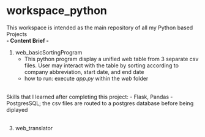 # workspace_python
This workspace is intended as the main repository of all my Python based Projects
<br>
**- Content Brief -**
<br>
1. web_basicSortingProgram
   - This python program display a unified web table from 3 separate csv files. User may interact with the table by sorting according to company abbreviation, start date, and end date
   - how to run: execute _app.py_ within the _web_ folder
<br>
   Skills that I learned after completing this project:
   - Flask, Pandas
   - PostgresSQL; the csv files are routed to a postgres database before being diplayed
<br><br>

3. web_translator
